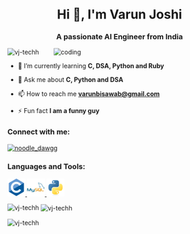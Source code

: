 <h1 align="center">Hi 👋, I'm Varun Joshi</h1>
<h3 align="center">A passionate AI Engineer from India</h3>
<img align = "right" alt = "coding" width = "400" src = "https://cdn.dribbble.com/users/1019864/screenshots/3079099/media/9e5055da2ee6c899aab9403ceb7d0dc3.gif">

<p align="left"> <img src="https://komarev.com/ghpvc/?username=vj-techh&label=Profile%20views&color=0e75b6&style=flat" alt="vj-techh" /> </p>

- 🌱 I’m currently learning **C, DSA, Python and Ruby**

- 💬 Ask me about **C, Python and DSA**

- 📫 How to reach me **varunbisawab@gmail.com**

- ⚡ Fun fact **I am a funny guy**

<h3 align="left">Connect with me:</h3>
<p align="left">
<a href="https://instagram.com/noodle_dawgg" target="blank"><img align="center" src="https://raw.githubusercontent.com/rahuldkjain/github-profile-readme-generator/master/src/images/icons/Social/instagram.svg" alt="noodle_dawgg" height="30" width="40" /></a>
</p>

<h3 align="left">Languages and Tools:</h3>
<p align="left"> <a href="https://www.cprogramming.com/" target="_blank" rel="noreferrer"> <img src="https://raw.githubusercontent.com/devicons/devicon/master/icons/c/c-original.svg" alt="c" width="40" height="40"/> </a> <a href="https://www.mysql.com/" target="_blank" rel="noreferrer"> <img src="https://raw.githubusercontent.com/devicons/devicon/master/icons/mysql/mysql-original-wordmark.svg" alt="mysql" width="40" height="40"/> </a> <a href="https://www.python.org" target="_blank" rel="noreferrer"> <img src="https://raw.githubusercontent.com/devicons/devicon/master/icons/python/python-original.svg" alt="python" width="40" height="40"/> </a> </p>

<p><img align="left" src="https://github-readme-stats.vercel.app/api/top-langs?username=vj-techh&show_icons=true&locale=en&layout=compact" alt="vj-techh" /></p>

<p>&nbsp;<img align="center" src="https://github-readme-stats.vercel.app/api?username=vj-techh&show_icons=true&locale=en" alt="vj-techh" /></p>

<p><img align="center" src="https://github-readme-streak-stats.herokuapp.com/?user=vj-techh&" alt="vj-techh" /></p>
